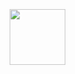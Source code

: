 <div id="header" align="center">
  <img src="https://media.giphy.com/media/M9gbBd9nbDrOTu1Mqx/giphy.gif](https://media.giphy.com/media/17b875GGvV9m9sLmNc/giphy.gif)" width="100"/>
</div>

<!--
**BogdanD2011/BogdanD2011** is a ✨ _special_ ✨ repository because its `README.md` (this file) appears on your GitHub profile.



- 🌱 I’m currently learning 
- 📫 How to reach me: ...
- 😄 Pronouns: ...
- ⚡ Fun fact: ...
-->
